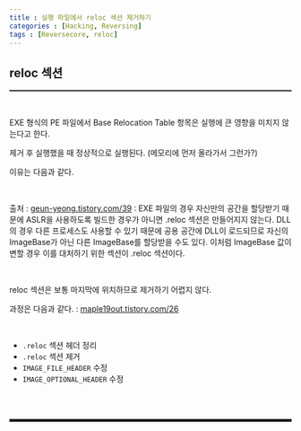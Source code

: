 ```yaml
---
title : 실행 파일에서 reloc 섹션 제거하기 
categories : [Hacking, Reversing]
tags : [Reversecore, reloc]
---
```


## reloc 섹션
<hr style="border-top: 1px solid;"><br>

EXE 형식의 PE 파일에서 Base Relocation Table 항목은 실행에 큰 영향을 미치지 않는다고 한다.

제거 후 실행했을 때 정상적으로 실행된다. (메모리에 먼저 올라가서 그런가?)

이유는 다음과 같다.

<br>

출처
: <a href="https://geun-yeong.tistory.com/39" target="_blank">geun-yeong.tistory.com/39</a>
: EXE 파일의 경우 자신만의 공간을 할당받기 때문에 ASLR을 사용하도록 빌드한 경우가 아니면 .reloc 섹션은 만들어지지 않는다. 
  DLL의 경우 다른 프로세스도 사용할 수 있기 때문에 공용 공간에 DLL이 로드되므로 자신의 ImageBase가 아닌 다른 ImageBase를 할당받을 수도 있다. 이처럼 ImageBase 값이 변할 경우 이를 대처하기 위한 섹션이 .reloc 섹션이다.

<br>

reloc 섹션은 보통 마지막에 위치하므로 제거하기 어렵지 않다.

과정은 다음과 같다.
: <a href="https://maple19out.tistory.com/26" target="_blank">maple19out.tistory.com/26</a>

<br>

+ ```.reloc``` 섹션 헤더 정리
+ ```.reloc``` 섹션 제거
+ ```IMAGE_FILE_HEADER``` 수정
+ ```IMAGE_OPTIONAL_HEADER``` 수정

<br><br>
<hr style="border: 2px solid;">
<br><br>